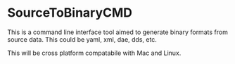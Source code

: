 # SourceToBinaryCMD

This is a command line interface tool aimed to generate binary formats from source data. This could be yaml, xml, dae, dds, etc.

This will be cross platform compatabile with Mac and Linux.
